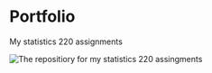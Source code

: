# Portfolio
My statistics 220 assignments 

![The repositiory for my statistics 220 assingments](https://campbellll.github.io/Portfolio/)



